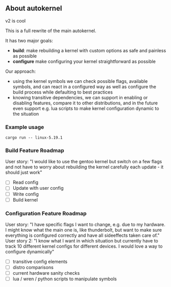 ## About autokernel

v2 is cool

This is a full rewrite of the main autokernel.

It has two major goals:
- **build**: make rebuilding a kernel with custom options as safe and painless as possible
- **configure** make configuring your kernel straightforward as possible

Our approach:
- using the kernel symbols we can check possible flags, available symbols, and can react in a configured way as well as configure the build process while defaulting to best practices
- knowing transitive dependencies, we can support in enabling or disabling features, compare it to other distributions, and in the future even support e.g. lua scripts to make kernel configuration dynamic to the situation

### Example usage

`cargo run -- linux-5.19.1`

### Build Feature Roadmap

User story: "I would like to use the gentoo kernel but switch on a few flags and not have to worry about rebuilding the kernel carefully each update - it should just work"

- [ ] Read config
- [ ] Update with user config
- [ ] Write config
- [ ] Build kernel

### Configuration Feature Roadmap

User story: "I have specific flags I want to change, e.g. due to my hardware. I might know what the main one is, like thunderbolt, but want to make sure everything is configured correctly and have all sideeffects taken care of."
User story 2: "I know what I want in which situation but currently have to track 10 different kernel configs for different devices. I would love a way to configure dynamically"

- [ ] transitive config elements
- [ ] distro comparisons
- [ ] current hardware sanity checks
- [ ] lua / wren / python scripts to manipulate symbols
